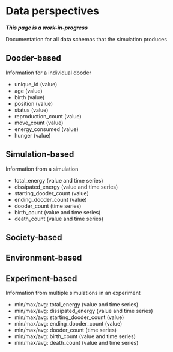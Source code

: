 
# Data perspectives

***This page is a work-in-progress***

Documentation for all data schemas that the simulation produces

## Dooder-based

Information for a individual dooder

- unique_id (value)
- age (value)
- birth (value)
- position (value)
- status (value)
- reproduction_count (value)
- move_count (value)
- energy_consumed (value)
- hunger (value)

## Simulation-based

Information from a simulation

- total_energy (value and time series)
- dissipated_energy (value and time series)
- starting_dooder_count (value)
- ending_dooder_count (value)
- dooder_count (time series)
- birth_count (value and time series)
- death_count (value and time series)

## Society-based

## Environment-based

## Experiment-based

Information from multiple simulations in an experiment

- min/max/avg: total_energy (value and time series)
- min/max/avg: dissipated_energy (value and time series)
- min/max/avg: starting_dooder_count (value)
- min/max/avg: ending_dooder_count (value)
- min/max/avg: dooder_count (time series)
- min/max/avg: birth_count (value and time series)
- min/max/avg: death_count (value and time series)
